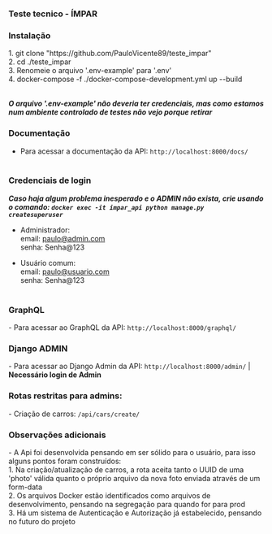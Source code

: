 ### Teste tecnico - ÍMPAR

<h3>Instalação</h3>
1. git clone "https://github.com/PauloVicente89/teste_impar"<br/>
2. cd ./teste_impar<br/>
3. Renomeie o arquivo '.env-example' para '.env'<br/>
4. docker-compose -f ./docker-compose-development.yml up --build<br/><br/>

*<b>O arquivo '.env-example' não deveria ter credenciais, mas como estamos num ambiente controlado de testes não vejo porque retirar</b>*

<h3>Documentação</h3>

- Para acessar a documentação da API: <code>http://localhost:8000/docs/</code><br/><br/>

<h3>Credenciais de login</h3>

*<b>Caso haja algum problema inesperado e o ADMIN não exista, crie usando o comando: <code>docker exec -it impar_api python manage.py createsuperuser</code></b>*<br/>

- Administrador:<br/>
email: paulo@admin.com<br/>
senha: Senha@123<br/>

- Usuário comum:<br/>
email: paulo@usuario.com<br/>
senha: Senha@123<br/><br/>


<h3>GraphQL</h3>
- Para acessar ao GraphQL da API: <code>http://localhost:8000/graphql/</code><br/>

<h3>Django ADMIN</h3>
- Para acessar ao Django Admin da API: <code>http://localhost:8000/admin/</code> | <b>Necessário login de Admin</b><br/>

<h3>Rotas restritas para admins:</h3>
- Criação de carros:  <code>/api/cars/create/</code><br/>

<h3>Observações adicionais</h3>
- A Api foi desenvolvida pensando em ser sólido para o usuário, para isso alguns pontos foram construídos:<br/>
1. Na criação/atualização de carros, a rota aceita tanto o UUID de uma 'photo' válida quanto o próprio arquivo da nova foto enviada através de um form-data <br/>
2. Os arquivos Docker estão identificados como arquivos de desenvolvimento, pensando na segregação para quando for para prod<br/>
3. Há um sistema de Autenticação e Autorização já estabelecido, pensando no futuro do projeto<br/>